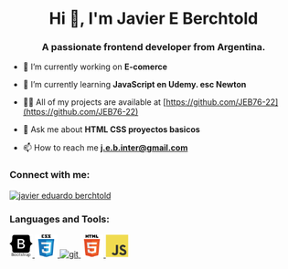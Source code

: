 <h1 align="center">Hi 👋, I'm Javier E Berchtold</h1>
<h3 align="center">A passionate frontend developer from Argentina.</h3>

- 🔭 I’m currently working on **E-comerce**

- 🌱 I’m currently learning **JavaScript en Udemy. esc Newton**

- 👨‍💻 All of my projects are available at [https://github.com/JEB76-22](https://github.com/JEB76-22)

- 💬 Ask me about **HTML CSS proyectos basicos**

- 📫 How to reach me **j.e.b.inter@gmail.com**

<h3 align="left">Connect with me:</h3>
<p align="left">
<a href="https://linkedin.com/in/javier eduardo berchtold" target="blank"><img align="center" src="https://raw.githubusercontent.com/rahuldkjain/github-profile-readme-generator/master/src/images/icons/Social/linked-in-alt.svg" alt="javier eduardo berchtold" height="30" width="40" /></a>
</p>

<h3 align="left">Languages and Tools:</h3>
<p align="left"> <a href="https://getbootstrap.com" target="_blank" rel="noreferrer"> <img src="https://raw.githubusercontent.com/devicons/devicon/master/icons/bootstrap/bootstrap-plain-wordmark.svg" alt="bootstrap" width="40" height="40"/> </a> <a href="https://www.w3schools.com/css/" target="_blank" rel="noreferrer"> <img src="https://raw.githubusercontent.com/devicons/devicon/master/icons/css3/css3-original-wordmark.svg" alt="css3" width="40" height="40"/> </a> <a href="https://git-scm.com/" target="_blank" rel="noreferrer"> <img src="https://www.vectorlogo.zone/logos/git-scm/git-scm-icon.svg" alt="git" width="40" height="40"/> </a> <a href="https://www.w3.org/html/" target="_blank" rel="noreferrer"> <img src="https://raw.githubusercontent.com/devicons/devicon/master/icons/html5/html5-original-wordmark.svg" alt="html5" width="40" height="40"/> </a> <a href="https://developer.mozilla.org/en-US/docs/Web/JavaScript" target="_blank" rel="noreferrer"> <img src="https://raw.githubusercontent.com/devicons/devicon/master/icons/javascript/javascript-original.svg" alt="javascript" width="40" height="40"/> </a> </p>

